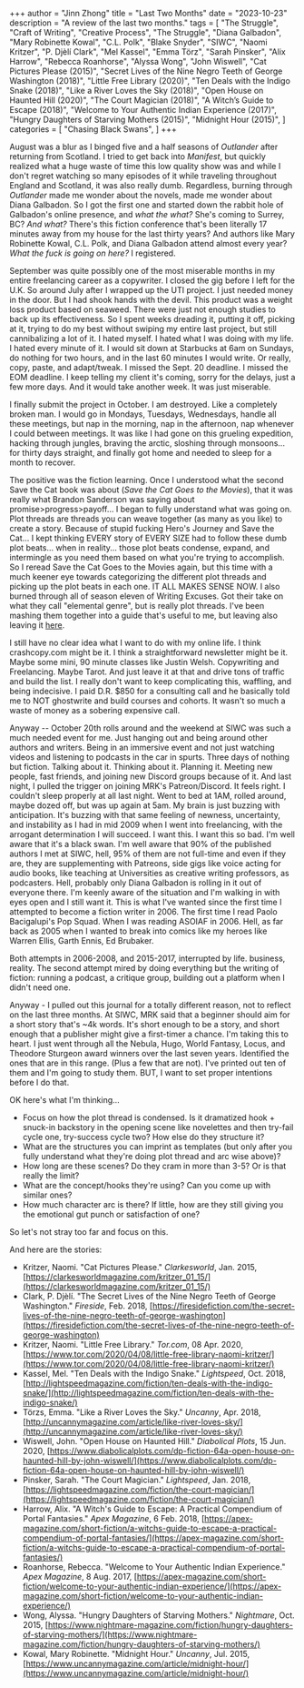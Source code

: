 +++
author = "Jinn Zhong"
title = "Last Two Months"
date = "2023-10-23"
description = "A review of the last two months."
tags = [
    "The Struggle",
    "Craft of Writing",
    "Creative Process",
    "The Struggle",
    "Diana Galbadon",
    "Mary Robinette Kowal",
    "C.L. Polk",
    "Blake Snyder",
    "SIWC",
    "Naomi Kritzer",
    "P. Djèlí Clark",
    "Mel Kassel",
    "Emma Törz",
    "Sarah Pinsker",
    "Alix Harrow",
    "Rebecca Roanhorse",
    "Alyssa Wong",
    "John Wiswell",
    "Cat Pictures Please (2015)",
    "Secret Lives of the Nine Negro Teeth of George Washington (2018)",
    "Little Free Library (2020)",
    "Ten Deals with the Indigo Snake (2018)",
    "Like a River Loves the Sky (2018)",
    "Open House on Haunted Hill (2020)",
    "The Court Magician (2018)",
    "A Witch’s Guide to Escape (2018)",
    "Welcome to Your Authentic Indian Experience (2017)",
    "Hungry Daughters of Starving Mothers (2015)",
    "Midnight Hour (2015)",
]
categories = [
    "Chasing Black Swans",
]
+++

August was a blur as I binged five and a half seasons of _Outlander_ after returning from Scotland. I tried to get back into _Manifest_, but quickly realized what a huge waste of time this low quality show was and while I don't regret watching so many episodes of it while traveling throughout England and Scotland, it was also really dumb. Regardless, burning through _Outlander_ made me wonder about the novels, made me wonder about Diana Galbadon. So I got the first one and started down the rabbit hole of Galbadon's online presence, and _what the what?_ She's coming to Surrey, BC? _And what?_ There's this fiction conference that's been literally 17 minutes away from my house for the last thirty years? And authors like Mary Robinette Kowal, C.L. Polk, and Diana Galbadon attend almost every year? _What the fuck is going on here?_ I registered.

September was quite possibly one of the most miserable months in my entire freelancing career as a copywriter. I closed the gig before I left for the U.K. So around July after I wrapped up the UTI project. I just needed money in the door. But I had shook hands with the devil. This product was a weight loss product based on seaweed. There were just not enough studies to back up its effectiveness. So I spent weeks dreading it, putting it off, picking at it, trying to do my best without swiping my entire last project, but still cannibalizing a lot of it. I hated myself. I hated what I was doing with my life. I hated every minute of it. I would sit down at Starbucks at 6am on Sundays, do nothing for two hours, and in the last 60 minutes I would write. Or really, copy, paste, and adapt/tweak. I missed the Sept. 20 deadline. I missed the EOM deadline. I keep telling my client it's coming, sorry for the delays, just a few more days. And it would take another week. It was just miserable.

I finally submit the project in October. I am destroyed. Like a completely broken man. I would go in Mondays, Tuesdays, Wednesdays, handle all these meetings, but nap in the morning, nap in the afternoon, nap whenever I could between meetings. It was like I had gone on this grueling expedition, hacking through jungles, braving the arctic, sloshing through monsoons... for thirty days straight, and finally got home and needed to sleep for a month to recover.

The positive was the fiction learning. Once I understood what the second Save the Cat book was about (_Save the Cat Goes to the Movies_), that it was really what Brandon Sanderson was saying about promise>progress>payoff... I began to fully understand what was going on. Plot threads are threads you can weave together (as many as you like) to create a story. Because of stupid fucking Hero's Journey and Save the Cat... I kept thinking EVERY story of EVERY SIZE had to follow these dumb plot beats... when in reality... those plot beats condense, expand, and intermingle as you need them based on what you're trying to accomplish. So I reread Save the Cat Goes to the Movies again, but this time with a much keener eye towards categorizing the different plot threads and picking up the plot beats in each one. IT ALL MAKES SENSE NOW. I also burned through all of season eleven of Writing Excuses. Got their take on what they call "elemental genre", but is really plot threads. I've been mashing them together into a guide that's useful to me, but leaving also leaving it [here](https://journal.jinnzhong.com/tags/plot-thread/).

I still have no clear idea what I want to do with my online life. I think crashcopy.com might be it. I think a straightforward newsletter might be it. Maybe some mini, 90 minute classes like Justin Welsh. Copywriting and Freelancing. Maybe Tarot. And just leave it at that and drive tons of traffic and build the list. I really don't want to keep complicating this, waffling, and being indecisive. I paid D.R. $850 for a consulting call and he basically told me to NOT ghostwrite and build courses and cohorts. It wasn't so much a waste of money as a sobering expensive call.

Anyway -- October 20th rolls around and the weekend at SIWC was such a much needed event for me. Just hanging out and being around other authors and writers. Being in an immersive event and not just watching videos and listening to podcasts in the car in spurts. Three days of nothing but fiction. Talking about it. Thinking about it. Planning it. Meeting new people, fast friends, and joining new Discord groups because of it. And last night, I pulled the trigger on joining MRK's Patreon/Discord. It feels right. I couldn't sleep properly at all last night. Went to bed at 1AM, rolled around, maybe dozed off, but was up again at 5am. My brain is just buzzing with anticipation. It's buzzing with that same feeling of newness, uncertainty, and instability as I had in mid 2009 when I went into freelancing, with the arrogant determination I will succeed. I want this. I want this so bad. I'm well aware that it's a black swan. I'm well aware that 90% of the published authors I met at SIWC, hell, 95% of them are not full-time and even if they are, they are supplementing with Patreons, side gigs like voice acting for audio books, like teaching at Universities as creative writing professors, as podcasters. Hell, probably only Diana Galbadon is rolling in it out of everyone there. I'm keenly aware of the situation and I'm walking in with eyes open and I still want it. This is what I've wanted since the first time I attempted to become a fiction writer in 2006. The first time I read Paolo Bacigalupi's Pop Squad. When I was reading ASOIAF in 2006. Hell, as far back as 2005 when I wanted to break into comics like my heroes like Warren Ellis, Garth Ennis, Ed Brubaker.

Both attempts in 2006-2008, and 2015-2017, interrupted by life. business, reality. The second attempt mired by doing everything but the writing of fiction: running a podcast, a critique group, building out a platform when I didn't need one.

Anyway - I pulled out this journal for a totally different reason, not to reflect on the last three months. At SIWC, MRK said that a beginner should aim for a short story that's ~4k words. It's short enough to be a story, and short enough that a publisher might give a first-timer a chance. I'm taking this to heart. I just went through all the Nebula, Hugo, World Fantasy, Locus, and Theodore Sturgeon award winners over the last seven years. Identified the ones that are in this range. (Plus a few that are not). I've printed out ten of them and I'm going to study them. BUT, I want to set proper intentions before I do that.

OK here's what I'm thinking...

* Focus on how the plot thread is condensed. Is it dramatized hook + snuck-in backstory in the opening scene like novelettes and then try-fail cycle one, try-success cycle two? How else do they structure it?
* What are the structures you can imprint as templates (but only after you fully understand what they're doing plot thread and arc wise above)?
* How long are these scenes? Do they cram in more than 3-5? Or is that really the limit?
* What are the concept/hooks they're using? Can you come up with similar ones?
* How much character arc is there? If little, how are they still giving you the emotional gut punch or satisfaction of one?

So let's not stray too far and focus on this.

And here are the stories:

* Kritzer, Naomi. "Cat Pictures Please." _Clarkesworld_, Jan. 2015, [https://clarkesworldmagazine.com/kritzer_01_15/](https://clarkesworldmagazine.com/kritzer_01_15/)
* Clark, P. Djèlí. "The Secret Lives of the Nine Negro Teeth of George Washington." _Fireside_, Feb. 2018, [https://firesidefiction.com/the-secret-lives-of-the-nine-negro-teeth-of-george-washington](https://firesidefiction.com/the-secret-lives-of-the-nine-negro-teeth-of-george-washington)
* Kritzer, Naomi. "Little Free Library." _Tor.com_, 08 Apr. 2020, [https://www.tor.com/2020/04/08/little-free-library-naomi-kritzer/](https://www.tor.com/2020/04/08/little-free-library-naomi-kritzer/)
* Kassel, Mel. "Ten Deals with the Indigo Snake." _Lightspeed_, Oct. 2018, [http://lightspeedmagazine.com/fiction/ten-deals-with-the-indigo-snake/](http://lightspeedmagazine.com/fiction/ten-deals-with-the-indigo-snake/)
* Törzs, Emma. "Like a River Loves the Sky." _Uncanny_, Apr. 2018, [http://uncannymagazine.com/article/like-river-loves-sky/](http://uncannymagazine.com/article/like-river-loves-sky/)
* Wiswell, John. "Open House on Haunted Hill." _Diabolical Plots_, 15 Jun. 2020, [https://www.diabolicalplots.com/dp-fiction-64a-open-house-on-haunted-hill-by-john-wiswell/](https://www.diabolicalplots.com/dp-fiction-64a-open-house-on-haunted-hill-by-john-wiswell/)
* Pinsker, Sarah. "The Court Magician." _Lightspeed_, Jan. 2018, [https://lightspeedmagazine.com/fiction/the-court-magician/](https://lightspeedmagazine.com/fiction/the-court-magician/)
* Harrow, Alix. "A Witch's Guide to Escape: A Practical Compendium of Portal Fantasies." _Apex Magazine_, 6 Feb. 2018, [https://apex-magazine.com/short-fiction/a-witchs-guide-to-escape-a-practical-compendium-of-portal-fantasies/](https://apex-magazine.com/short-fiction/a-witchs-guide-to-escape-a-practical-compendium-of-portal-fantasies/)
* Roanhorse, Rebecca. "Welcome to Your Authentic Indian Experience." _Apex Magazine_, 8 Aug. 2017, [https://apex-magazine.com/short-fiction/welcome-to-your-authentic-indian-experience/](https://apex-magazine.com/short-fiction/welcome-to-your-authentic-indian-experience/)
* Wong, Alyssa. "Hungry Daughters of Starving Mothers." _Nightmare_, Oct. 2015, [https://www.nightmare-magazine.com/fiction/hungry-daughters-of-starving-mothers/](https://www.nightmare-magazine.com/fiction/hungry-daughters-of-starving-mothers/)
* Kowal, Mary Robinette. "Midnight Hour." _Uncanny_, Jul. 2015, [https://www.uncannymagazine.com/article/midnight-hour/](https://www.uncannymagazine.com/article/midnight-hour/)
